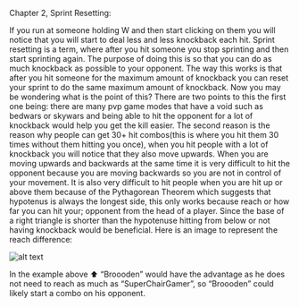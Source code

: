 Chapter 2, Sprint Resetting:

If you run at someone holding W and then start clicking on them you will notice that you will start to deal less and less knockback each hit. Sprint resetting is a term, where after you hit someone you stop sprinting and then start sprinting again. The purpose of doing this is so that you can do as much knockback as possible to your opponent. The way this works is that after you hit someone for the maximum amount of knockback you can reset your sprint to do the same maximum amount of knockback. Now you may be wondering what is the point of this? There are two points to this the first one being: there are many pvp game modes that have a void such as bedwars or skywars and being able to hit the opponent for a lot of knockback would help you get the kill easier. The second reason is the reason why people can get 30+ hit combos(this is where you hit them 30 times without them hitting you once), when you hit people with a lot of knockback you will notice that they also move upwards. When you are moving upwards and backwards at the same time  it is very difficult to hit the opponent because you are moving backwards so you are not in control of your movement. It is also very difficult to hit people when you are hit up or above them because of the Pythagorean Theorem which suggests that hypotenus is always the longest side, this only works because reach or how far you can hit your; opponent from the head of a player. Since the base of a right triangle is shorter than the hypotenuse hitting from below or not having knockback would be beneficial. Here is an image to represent the reach difference:

![alt text](images/Pythagoras.png)
                                    
In the example above ⬆️ “Broooden” would have the advantage as he does not need to reach as much as “SuperChairGamer”, so “Broooden” could likely start a combo on his opponent.
